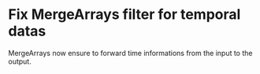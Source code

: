 # Fix MergeArrays filter for temporal datas

MergeArrays now ensure to forward time informations from the input to the output.
